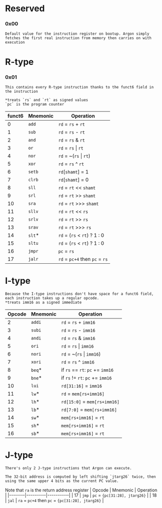 # Reserved
### 0x00
    Default value for the instruction register on bootup. Argon simply fetches the first real instruction from memory then carries on with execution

# R-type
### 0x01
    This contains every R-type instruction thanks to the funct6 field in the instruction

    *treats `rs` and `rt` as signed values
    `pc` is the program counter

| funct6 | Mnemonic | Operation             |
|-------|-----------------|-----------------------|
| 0     | `add`             | `rd` = `rs` + `rt`          |
| 1     | `sub`             | `rd` = `rs` - `rt`          |
| 2     | `and`             | `rd` = `rs` & `rt`          |
| 3     | `or`              | `rd` = `rs` \| `rt`         |
| 4     | `nor`             | `rd` = ~(`rs` \| `rt`)      |
| 5     | `xor`             | `rd` = `rs` ^ `rt`          |
| 6     | `setb`            | `rd`[`shamt`] = 1              |
| 7     | `clrb`            | `rd`[`shamt`] = 0              |
| 8    | `sll`             | `rd` = `rt` << `shamt`      |
| 9    | `srl`             | `rd` = `rt` >> `shamt`      |
| 10    | `sra`             | `rd` = `rt` >>> `shamt`      |
| 11    | `sllv`            | `rd` = `rt` << `rs`         |
| 12    | `srlv`            | `rd` = `rt` >> `rs`         |
| 13    | `srav`            | `rd` = `rt` >>> `rs`         |
| 14    | `slt`*            | `rd` = (`rs` < `rt`) ? 1 : 0 |
| 15    | `sltu`            | `rd` = (`rs` < `rt`) ? 1 : 0 |
| 16    | `jmpr`            | `pc` = `rs` |
| 17    | `jalr`            | `rd` = `pc+4` then `pc` = `rs` |

# I-type
    Because the I-type instructions don't have space for a funct6 field, each instruction takes up a regular opcode.
    *treats imm16 as a signed immediate

| Opcode | Mnemonic | Operation             |
|-------|-----------------|-----------------------|
| 2     | `addi`          | `rd` = `rs` + `imm16`         |
| 3     | `subi`          | `rd` = `rs` - `imm16`         |
| 4     | `andi`          | `rd` = `rs` & `imm16`         |
| 5     | `ori`           | `rd` = `rs` \| `imm16`        |
| 6     | `nori`          | `rd` = ~(`rs` \| `imm16`)     |
| 7     | `xori`          | `rd` = `rs` ^ `imm16`         |
| 8     | `beq`*          | if `rs` == `rt`: `pc` += `imm16` |
| 9     | `bne`*          | if `rs` != `rt`: `pc` += `imm16` |
| 10    | `lui`           | `rd[31:16]` = `imm16` |
| 11    | `lw`*           | `rd` = `mem[rs+imm16]` |
| 12    | `lh`*           | `rd[15:0]` = `mem[rs+imm16]` |
| 13    | `lb`*           | `rd[7:0]` = `mem[rs+imm16]` |
| 14    | `sw`*           | `mem[rs+imm16]` = `rt` |
| 15    | `sh`*           | `mem[rs+imm16]` = `rt` |
| 16    | `sb`*           | `mem[rs+imm16]` = `rt` |

# J-type
    There's only 2 J-type instructions that Argon can execute.

    The 32-bit address is computed by left shifting `jtarg26` twice, then using the same upper 4 bits as the current PC value.

Note that `ra` is the return address register
| Opcode | Mnemonic | Operation |
|--------|----------|-----------|
| 17     | `jmp`    | `pc` = `{pc[31:28], jtarg26}` |
| 18     | `jal`    | `ra` = `pc+4` then `pc` = `{pc[31:28], jtarg26}` |